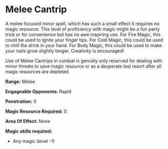 
# Melee Cantrip

A melee focused minor spell, which has such a small effect it requires no magic resource. This level of proficiency with magic might be a fun party trick or for convenience but has no awe inspiring use. For Fire Magic, this could be used to ignite your finger tips. For Cold Magic, this could be used to chill the drink in your hand. For Body Magic, this could be used to make your nails grow slightly longer. Creativity is encouraged!

Use of Melee Cantrips in combat is genrally only reserved for dealing with minor threats to save magic resource or as a desperate last resort after all magic resources are depleted.

**Range:** Melee

**Engageable Opponents:**  Rapid

**Penetration:** 0

**Magic Resource Required:** 0

**Area Of Effect:** None

**Magic skills required:**

- Any magic (level -1)
